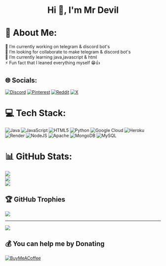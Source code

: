 <h1 align="center">Hi 👋, I'm Mr Devil</h1>


# 💫 About Me:
🔭 I’m currently working on telegram & discord bot's <br>👯 I’m looking for  collaborate to make telegram & discord bot's <br>🌱 I’m currently learning java,javascript & html<br>⚡ Fun fact that I leaned everything myself 😁👍


## 🌐 Socials:
[![Discord](https://img.shields.io/badge/Discord-%237289DA.svg?logo=discord&logoColor=white)](https://discord.gg/https://discord.gg/https://discord.com/invite/AdUxBt4D) [![Pinterest](https://img.shields.io/badge/Pinterest-%23E60023.svg?logo=Pinterest&logoColor=white)](https://pinterest.com/mrdevil0666) [![Reddit](https://img.shields.io/badge/Reddit-%23FF4500.svg?logo=Reddit&logoColor=white)](https://reddit.com/user/mrdevil0666) [![X](https://img.shields.io/badge/X-black.svg?logo=X&logoColor=white)](https://x.com/mrdevil1864) 

# 💻 Tech Stack:
![Java](https://img.shields.io/badge/java-%23ED8B00.svg?style=for-the-badge&logo=openjdk&logoColor=white) ![JavaScript](https://img.shields.io/badge/javascript-%23323330.svg?style=for-the-badge&logo=javascript&logoColor=%23F7DF1E) ![HTML5](https://img.shields.io/badge/html5-%23E34F26.svg?style=for-the-badge&logo=html5&logoColor=white) ![Python](https://img.shields.io/badge/python-3670A0?style=for-the-badge&logo=python&logoColor=ffdd54) ![Google Cloud](https://img.shields.io/badge/GoogleCloud-%234285F4.svg?style=for-the-badge&logo=google-cloud&logoColor=white) ![Heroku](https://img.shields.io/badge/heroku-%23430098.svg?style=for-the-badge&logo=heroku&logoColor=white) ![Render](https://img.shields.io/badge/Render-%46E3B7.svg?style=for-the-badge&logo=render&logoColor=white) ![NodeJS](https://img.shields.io/badge/node.js-6DA55F?style=for-the-badge&logo=node.js&logoColor=white) ![Apache](https://img.shields.io/badge/apache-%23D42029.svg?style=for-the-badge&logo=apache&logoColor=white) ![MongoDB](https://img.shields.io/badge/MongoDB-%234ea94b.svg?style=for-the-badge&logo=mongodb&logoColor=white) ![MySQL](https://img.shields.io/badge/mysql-4479A1.svg?style=for-the-badge&logo=mysql&logoColor=white)
# 📊 GitHub Stats:
![](https://github-readme-stats.vercel.app/api?username=mrdevil42023&theme=dark&hide_border=false&include_all_commits=true&count_private=true)<br/>
![](https://github-readme-streak-stats.herokuapp.com/?user=mrdevil42023&theme=dark&hide_border=false)<br/>
![](https://github-readme-stats.vercel.app/api/top-langs/?username=mrdevil42023&theme=dark&hide_border=false&include_all_commits=true&count_private=true&layout=compact)

## 🏆 GitHub Trophies
![](https://github-profile-trophy.vercel.app/?username=mrdevil42023&theme=radical&no-frame=false&no-bg=false&margin-w=4)

---
[![](https://visitcount.itsvg.in/api?id=mrdevil42023&icon=0&color=0)](https://visitcount.itsvg.in)

  ## 💰 You can help me by Donating
  [![BuyMeACoffee](https://img.shields.io/badge/Buy%20Me%20a%20Coffee-ffdd00?style=for-the-badge&logo=buy-me-a-coffee&logoColor=black)](https://buymeacoffee.com/mrdevil) 

  
<!-- Proudly created with GPRM ( https://gprm.itsvg.in ) -->
